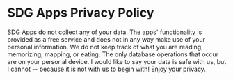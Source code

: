 # SDG Apps Privacy Policy

SDG Apps do not collect any of your data.  The apps' functionality is provided as a free service and does not in any way make use of your personal information.  We do not keep track of what you are reading, memorizing, mapping, or eating.  The only database operations that occur are on your personal device.  I would like to say your data is safe with us, but I cannot -- because it is not with us to begin with!  Enjoy your privacy.
